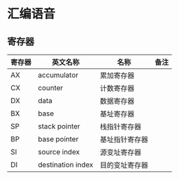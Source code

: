 # 汇编语音
## 寄存器

| 寄存器 | 英文名称            | 名称        | 备注 |
|-------|-------------------|-------------|-----|
| AX    | accumulator       | 累加寄存器    |     |
| CX    | counter           | 计数寄存器    |     |
| DX    | data              | 数据寄存器    |     |
| BX    | base              | 基址寄存器    |     |
| SP    | stack pointer     | 栈指针寄存器   |    |
| BP    | base pointer      | 基址指针寄存器 |     |
| SI    | source index      | 源变址寄存器  |     |
| DI    | destination index | 目的变址寄存器 |     |
